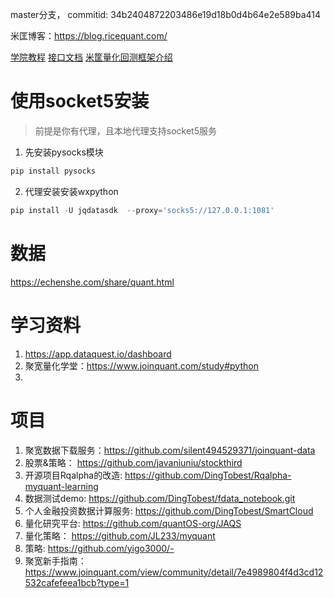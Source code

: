 
master分支， commitid: 34b2404872203486e19d18b0d4b64e2e589ba414


米匡博客：https://blog.ricequant.com/

[学院教程](https://www.ricequant.com/site/courses)
[接口文档](https://www.ricequant.com/doc/quant/)
[米筐量化回测框架介绍](https://www.cnblogs.com/lizhihang/p/12611652.html)

# 使用socket5安装

> 前提是你有代理，且本地代理支持socket5服务

1. 先安装pysocks模块

```python
pip install pysocks
```

2. 代理安装安装wxpython
```python 
pip install -U jqdatasdk  --proxy='socks5://127.0.0.1:1081'
```

# 数据
https://echenshe.com/share/quant.html

# 学习资料
1. https://app.dataquest.io/dashboard
2. 聚宽量化学堂：https://www.joinquant.com/study#python
3.


# 项目
1. 聚宽数据下载服务：https://github.com/silent494529371/joinquant-data
2. 股票&策略： https://github.com/javaniuniu/stockthird
3. 开源项目Rqalpha的改造: https://github.com/DingTobest/Rqalpha-myquant-learning
4. 数据测试demo: https://github.com/DingTobest/fdata_notebook.git
5. 个人金融投资数据计算服务: https://github.com/DingTobest/SmartCloud
6. 量化研究平台: https://github.com/quantOS-org/JAQS
7. 量化策略： https://github.com/JL233/myquant
8. 策略: https://github.com/yigo3000/-
9. 聚宽新手指南：https://www.joinquant.com/view/community/detail/7e4989804f4d3cd12532cafefeea1bcb?type=1

